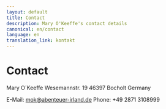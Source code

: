 ```yaml
---
layout: default
title: Contact
description: Mary O'Keeffe's contact details
canonical: en/contact
language: en
translation_link: kontakt
---
```

# Contact

Mary O´Keeffe
Wesemannstr. 19
46397 Bocholt
Germany

E-Mail: <mok@abenteuer-irland.de>
Phone: +49 2871 3108999
